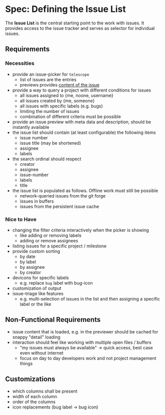 # Spec: Defining the Issue List

The **Issue List** is the central starting point to the work with issues. It provides access
to the issue tracker and serves as selector for individual issues.

## Requirements

### Necessities

- provide an issue-picker for `telescope`
    - list of issues are the entries
    - previews provides [content of the issue](spec_issue_view.md)
- provide a way to query a project with different conditions for issues
    - all issues assigned to {me, noone, username}
    - all issues created by {me, someone}
    - all issues with specific labels (e.g. bugs)
    - limiting the number of issues
    - combination of different criteria must be possible
- provide an issue preview with meta data and description, should be instantly available
- the issue list should contain (at least configurable) the following items
    - issue number
    - issue title (may be shortened)
    - assignee
    - labels
- the search ordinal should respect
    - creator
    - assignee
    - issue-number
    - labels
    - title
- the issue list is populated as follows. Offline work must still be possible
    - network-queried issues from the git forge
    - issues in buffers
    - issues from the persistent issue cache

### Nice to Have

- changing the filter criteria interactively when the picker is showing
    - like adding or removing labels
    - adding or remove assignees
- listing issues for a specific project / milestone
- provide custom sorting
    - by date
    - by label
    - by assignee
    - by creator
- devicons for specific labels
    - e.g. replace `bug` label with bug-icon
- customization of output
- issue-triage like features
    - e.g. multi-selection of issues in the list and then assigning a specific label or the like

## Non-Functional Requirements

- issue content that is loaded, e.g. in the previewer should be cached for snappy "detail" loading
- interaction should feel like working with multiple open files / buffers
    - "my issues must always be available" -> quick access, best case even without internet
    - focus on day to day developers work and not project management things

## Customizations

- which columns shall be present
- width of each column
- order of the columns
- icon replacements (bug label -> bug icon)
